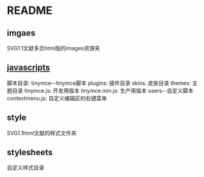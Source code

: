 # README

## imgaes

SVG1.1文献多页html版的images资源夹

## [javascripts](/javascripts/)

脚本目录:
tinymce--tinymce脚本
plugins: 插件目录
skins: 皮肤目录
themes: 主题目录
tinymce.js: 开发用版本
tinymce.min.js: 生产用版本
users--自定义脚本
contextmenu.js: 自定义编辑区的右键菜单

## style

SVG1.1html文献的样式文件夹

## stylesheets

自定义样式目录


